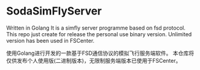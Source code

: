 # SodaSimFlyServer
Written in Golang
It is a simfly server programme based on fsd protocol. 
This repo just create for release the personal use binary version. 
Unlimited version has been used in FSCenter. 


使用Golang进行开发的一款基于FSD通信协议的模拟飞行服务端软件。
本仓库将仅供发布个人使用版(二进制版本)，无限制服务端版本已使用于FSCenter。
